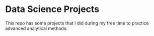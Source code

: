 # Data Science Projects

This repo has some projects that I did during my free time to practice advanced analytical methods.
